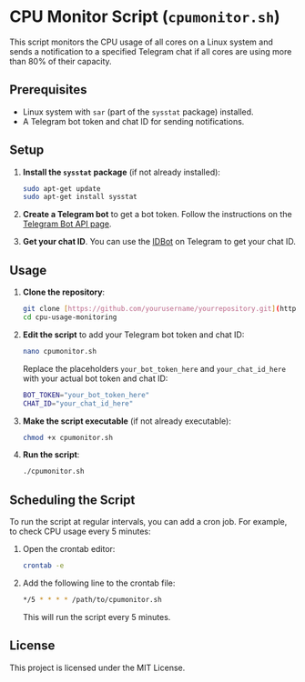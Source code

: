 # CPU Monitor Script (`cpumonitor.sh`)

This script monitors the CPU usage of all cores on a Linux system and sends a notification to a specified Telegram chat if all cores are using more than 80% of their capacity.

## Prerequisites

- Linux system with `sar` (part of the `sysstat` package) installed.
- A Telegram bot token and chat ID for sending notifications.

## Setup

1. **Install the `sysstat` package** (if not already installed):

    ```sh
    sudo apt-get update
    sudo apt-get install sysstat
    ```

2. **Create a Telegram bot** to get a bot token. Follow the instructions on the [Telegram Bot API page](https://core.telegram.org/bots).

3. **Get your chat ID**. You can use the [IDBot](https://telegram.me/myidbot) on Telegram to get your chat ID.

## Usage

1. **Clone the repository**:

    ```sh
    git clone [https://github.com/yourusername/yourrepository.git](https://github.com/mughu94/cpu-usage-monitoring.git)
    cd cpu-usage-monitoring
    ```

2. **Edit the script** to add your Telegram bot token and chat ID:

    ```sh
    nano cpumonitor.sh
    ```

    Replace the placeholders `your_bot_token_here` and `your_chat_id_here` with your actual bot token and chat ID:

    ```sh
    BOT_TOKEN="your_bot_token_here"
    CHAT_ID="your_chat_id_here"
    ```

3. **Make the script executable** (if not already executable):

    ```sh
    chmod +x cpumonitor.sh
    ```

4. **Run the script**:

    ```sh
    ./cpumonitor.sh
    ```

## Scheduling the Script

To run the script at regular intervals, you can add a cron job. For example, to check CPU usage every 5 minutes:

1. Open the crontab editor:

    ```sh
    crontab -e
    ```

2. Add the following line to the crontab file:

    ```sh
    */5 * * * * /path/to/cpumonitor.sh
    ```

    This will run the script every 5 minutes.

## License

This project is licensed under the MIT License.
